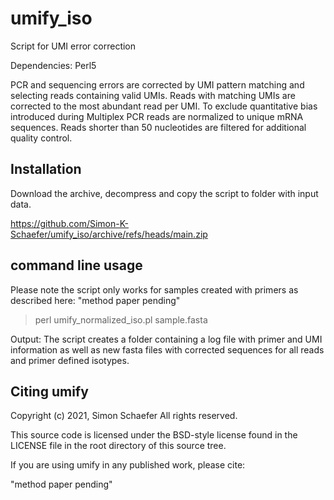 # umify_iso
Script for UMI error correction

Dependencies: Perl5

PCR and sequencing errors are corrected by UMI pattern matching and selecting reads containing valid UMIs. Reads with matching UMIs are corrected to the most abundant read per UMI. To exclude quantitative bias introduced during Multiplex PCR reads are normalized to unique mRNA sequences. Reads shorter than 50 nucleotides are filtered for additional quality control.

## Installation

Download the archive, decompress and copy the script to folder with input data.

https://github.com/Simon-K-Schaefer/umify_iso/archive/refs/heads/main.zip



## command line usage

Please note the script only works for samples created with primers as described here:
"method paper pending"


>perl umify_normalized_iso.pl sample.fasta


Output: The script creates a folder containing a log file with primer and UMI information as well as new fasta files with corrected sequences for all reads and primer defined isotypes.






## Citing umify

Copyright (c) 2021, Simon Schaefer
All rights reserved.

This source code is licensed under the BSD-style license found in the
LICENSE file in the root directory of this source tree. 

If you are using umify in any published work, please cite:

"method paper pending"
